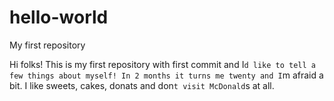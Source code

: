 # hello-world
My first repository

Hi folks!
This is my first repository with first commit and I`d like to tell a few things about myself!
In 2 months it turns me twenty and I`m afraid a bit. I like sweets, cakes, donats and don`t visit McDonald`s at all.
